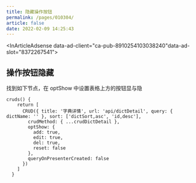 ```yaml
---
title: 隐藏操作按钮
permalink: /pages/010304/
article: false
date: 2022-02-09 14:25:43
---
```


<InArticleAdsense data-ad-client="ca-pub-8910254103038240"data-ad-slot="8372267541"></InArticleAdsense>

## 操作按钮隐藏

找到如下节点，在 optShow 中设置表格上方的按钮显与隐

```vue
cruds() {
    return [
      CRUD({ title: '字典详情', url: 'api/dictDetail', query: { dictName: '' }, sort: ['dictSort,asc', 'id,desc'],
        crudMethod: { ...crudDictDetail },
        optShow: {
          add: true,
          edit: true,
          del: true,
          reset: false
        },
        queryOnPresenterCreated: false
      })
    ]
  }
```

<Vssue :title="$title" />
